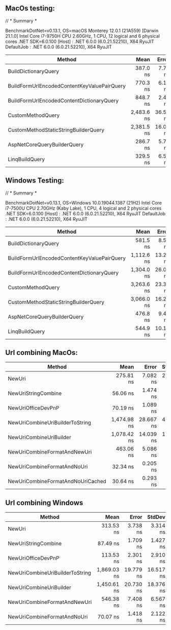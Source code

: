 ## MacOs testing:
// * Summary *

BenchmarkDotNet=v0.13.1, OS=macOS Monterey 12.0.1 (21A559) [Darwin 21.1.0]
Intel Core i7-9750H CPU 2.60GHz, 1 CPU, 12 logical and 6 physical cores
.NET SDK=6.0.100
[Host]     : .NET 6.0.0 (6.0.21.52210), X64 RyuJIT
DefaultJob : .NET 6.0.0 (6.0.21.52210), X64 RyuJIT

|                                      Method |       Mean |    Error |   StdDev |     Median |  Gen 0 | Allocated |
|-------------------------------------------- |-----------:|---------:|---------:|-----------:|-------:|----------:|
|                        BuildDictionaryQuery |   387.0 ns |  7.70 ns | 21.08 ns |   384.4 ns | 0.1540 |     968 B |
| BuildFormUrlEncodedContentKeyValuePairQuery |   770.3 ns |  6.18 ns |  5.78 ns |   773.1 ns | 0.2232 |   1,400 B |
|   BuildFormUrlEncodedContentDictionaryQuery |   848.7 ns |  2.44 ns |  2.28 ns |   849.1 ns | 0.2518 |   1,584 B |
|                           CustomMethodQuery | 2,483.6 ns | 36.50 ns | 56.82 ns | 2,455.9 ns | 0.1945 |   1,232 B |
|        CustomMethodStaticStringBuilderQuery | 2,381.5 ns | 16.03 ns | 12.52 ns | 2,381.5 ns | 0.1373 |     880 B |
|                 AspNetCoreQueryBuilderQuery |   286.7 ns |  5.75 ns |  8.60 ns |   282.6 ns | 0.1183 |     744 B |
|                              LinqBuildQuery |   329.5 ns |  6.52 ns | 11.77 ns |   324.9 ns | 0.1273 |     800 B |

## Windows Testing:
// * Summary *

BenchmarkDotNet=v0.13.1, OS=Windows 10.0.19044.1387 (21H2)
Intel Core i7-7500U CPU 2.70GHz (Kaby Lake), 1 CPU, 4 logical and 2 physical cores
.NET SDK=6.0.100
[Host]     : .NET 6.0.0 (6.0.21.52210), X64 RyuJIT
DefaultJob : .NET 6.0.0 (6.0.21.52210), X64 RyuJIT


|                                      Method |       Mean |    Error |   StdDev |  Gen 0 | Allocated |
|-------------------------------------------- |-----------:|---------:|---------:|-------:|----------:|
|                        BuildDictionaryQuery |   581.5 ns |  8.52 ns |  7.97 ns | 0.4625 |     968 B |
| BuildFormUrlEncodedContentKeyValuePairQuery | 1,112.6 ns | 13.21 ns | 10.31 ns | 0.6695 |   1,400 B |
|   BuildFormUrlEncodedContentDictionaryQuery | 1,304.0 ns | 26.01 ns | 55.99 ns | 0.7572 |   1,584 B |
|                           CustomMethodQuery | 3,263.6 ns | 23.32 ns | 21.81 ns | 0.5875 |   1,232 B |
|        CustomMethodStaticStringBuilderQuery | 3,066.0 ns | 16.22 ns | 14.38 ns | 0.4196 |     880 B |
|                 AspNetCoreQueryBuilderQuery |   476.8 ns |  9.49 ns | 13.61 ns | 0.3557 |     744 B |
|                              LinqBuildQuery |   544.9 ns | 10.15 ns | 10.43 ns | 0.3824 |     800 B |

## Url combining MacOs:

|                            Method |        Mean |     Error |    StdDev |  Gen 0 |  Gen 1 | Allocated |
|---------------------------------- |------------:|----------:|----------:|-------:|-------:|----------:|
|                            NewUri |   275.81 ns |  7.082 ns | 20.090 ns | 0.0367 | 0.0005 |     232 B |
|               NewUriStringCombine |    56.06 ns |  1.474 ns |  4.346 ns | 0.0395 |      - |     248 B |
|                NewUriOfficeDevPnP |    70.19 ns |  1.089 ns |  0.966 ns | 0.0395 |      - |     248 B |
|   NewUriCombineUriBuilderToString | 1,474.98 ns | 28.667 ns | 41.113 ns | 0.1755 |      - |   1,104 B |
|           NewUriCombineUriBuilder | 1,078.42 ns | 14.039 ns | 12.445 ns | 0.1335 |      - |     840 B |
|      NewUriCombineFormatAndNewUri |   463.06 ns |  5.086 ns |  4.247 ns | 0.0634 |      - |     400 B |
|       NewUriCombineFormatAndNoUri |    32.34 ns |  0.205 ns |  0.191 ns | 0.0293 |      - |     184 B |
| NewUriCombineFormatAndNoUriCached |    30.64 ns |  0.293 ns |  0.274 ns | 0.0293 |      - |     184 B |

## Url combining Windows

|                          Method |        Mean |     Error |    StdDev |  Gen 0 | Allocated |
|-------------------------------- |------------:|----------:|----------:|-------:|----------:|
|                          NewUri |   313.53 ns |  3.738 ns |  3.314 ns | 0.1106 |     232 B |
|             NewUriStringCombine |    87.49 ns |  1.709 ns |  1.427 ns | 0.1186 |     248 B |
|              NewUriOfficeDevPnP |   113.53 ns |  2.301 ns |  2.910 ns | 0.1185 |     248 B |
| NewUriCombineUriBuilderToString | 1,869.03 ns | 19.779 ns | 16.517 ns | 0.5264 |   1,104 B |
|         NewUriCombineUriBuilder | 1,450.61 ns | 20.730 ns | 18.376 ns | 0.4005 |     840 B |
|    NewUriCombineFormatAndNewUri |   546.38 ns |  7.408 ns |  6.567 ns | 0.1912 |     400 B |
|     NewUriCombineFormatAndNoUri |    70.07 ns |  1.418 ns |  2.122 ns | 0.0880 |     184 B |